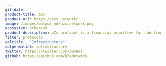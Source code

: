 ```yaml
---
git-date:
product-title: bZx
product-url: https://bzx.network/
image: /images/output_md/bzx.network.png
ecosystem: ethereum
product-description: bZx protocol is a financial primitive for shorting, leverage, borrowing, and lending that empowers decentralized blockchain applications.
filter: protocols
coltitle:  "Infrastructure"
colpermalink: infrastructure
twitter: https://twitter.com/b0xNet
github: https://github.com/bZxNetwork
---
```

